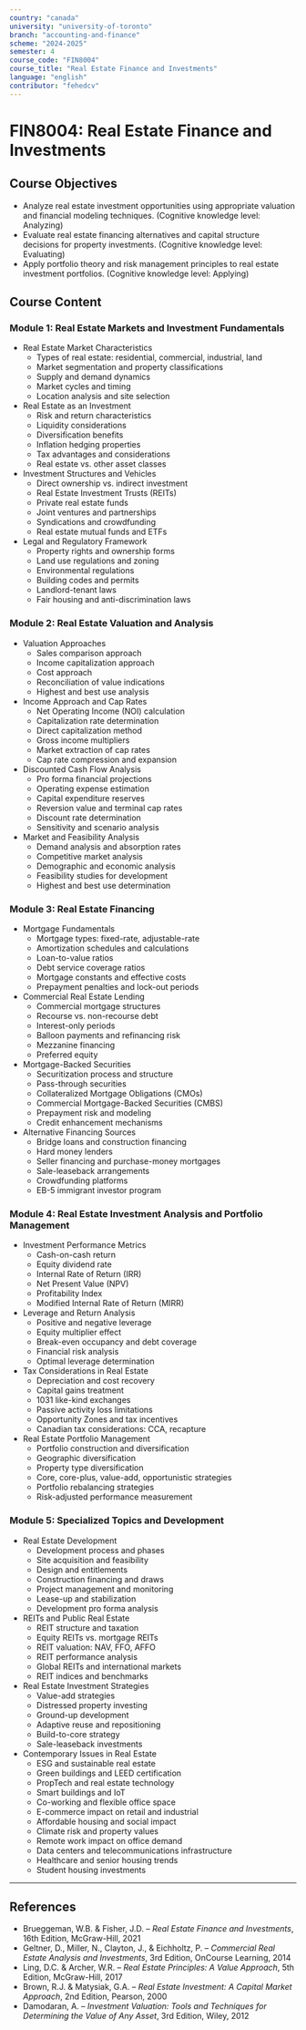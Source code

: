 ```yaml
---
country: "canada"
university: "university-of-toronto"
branch: "accounting-and-finance"
scheme: "2024-2025"
semester: 4
course_code: "FIN8004"
course_title: "Real Estate Finance and Investments"
language: "english"
contributor: "fehedcv"
---
```

# FIN8004: Real Estate Finance and Investments

## Course Objectives
* Analyze real estate investment opportunities using appropriate valuation and financial modeling techniques. (Cognitive knowledge level: Analyzing)
* Evaluate real estate financing alternatives and capital structure decisions for property investments. (Cognitive knowledge level: Evaluating)
* Apply portfolio theory and risk management principles to real estate investment portfolios. (Cognitive knowledge level: Applying)

## Course Content

### Module 1: Real Estate Markets and Investment Fundamentals
* Real Estate Market Characteristics
  - Types of real estate: residential, commercial, industrial, land
  - Market segmentation and property classifications
  - Supply and demand dynamics
  - Market cycles and timing
  - Location analysis and site selection
* Real Estate as an Investment
  - Risk and return characteristics
  - Liquidity considerations
  - Diversification benefits
  - Inflation hedging properties
  - Tax advantages and considerations
  - Real estate vs. other asset classes
* Investment Structures and Vehicles
  - Direct ownership vs. indirect investment
  - Real Estate Investment Trusts (REITs)
  - Private real estate funds
  - Joint ventures and partnerships
  - Syndications and crowdfunding
  - Real estate mutual funds and ETFs
* Legal and Regulatory Framework
  - Property rights and ownership forms
  - Land use regulations and zoning
  - Environmental regulations
  - Building codes and permits
  - Landlord-tenant laws
  - Fair housing and anti-discrimination laws

### Module 2: Real Estate Valuation and Analysis
* Valuation Approaches
  - Sales comparison approach
  - Income capitalization approach
  - Cost approach
  - Reconciliation of value indications
  - Highest and best use analysis
* Income Approach and Cap Rates
  - Net Operating Income (NOI) calculation
  - Capitalization rate determination
  - Direct capitalization method
  - Gross income multipliers
  - Market extraction of cap rates
  - Cap rate compression and expansion
* Discounted Cash Flow Analysis
  - Pro forma financial projections
  - Operating expense estimation
  - Capital expenditure reserves
  - Reversion value and terminal cap rates
  - Discount rate determination
  - Sensitivity and scenario analysis
* Market and Feasibility Analysis
  - Demand analysis and absorption rates
  - Competitive market analysis
  - Demographic and economic analysis
  - Feasibility studies for development
  - Highest and best use determination

### Module 3: Real Estate Financing
* Mortgage Fundamentals
  - Mortgage types: fixed-rate, adjustable-rate
  - Amortization schedules and calculations
  - Loan-to-value ratios
  - Debt service coverage ratios
  - Mortgage constants and effective costs
  - Prepayment penalties and lock-out periods
* Commercial Real Estate Lending
  - Commercial mortgage structures
  - Recourse vs. non-recourse debt
  - Interest-only periods
  - Balloon payments and refinancing risk
  - Mezzanine financing
  - Preferred equity
* Mortgage-Backed Securities
  - Securitization process and structure
  - Pass-through securities
  - Collateralized Mortgage Obligations (CMOs)
  - Commercial Mortgage-Backed Securities (CMBS)
  - Prepayment risk and modeling
  - Credit enhancement mechanisms
* Alternative Financing Sources
  - Bridge loans and construction financing
  - Hard money lenders
  - Seller financing and purchase-money mortgages
  - Sale-leaseback arrangements
  - Crowdfunding platforms
  - EB-5 immigrant investor program

### Module 4: Real Estate Investment Analysis and Portfolio Management
* Investment Performance Metrics
  - Cash-on-cash return
  - Equity dividend rate
  - Internal Rate of Return (IRR)
  - Net Present Value (NPV)
  - Profitability Index
  - Modified Internal Rate of Return (MIRR)
* Leverage and Return Analysis
  - Positive and negative leverage
  - Equity multiplier effect
  - Break-even occupancy and debt coverage
  - Financial risk analysis
  - Optimal leverage determination
* Tax Considerations in Real Estate
  - Depreciation and cost recovery
  - Capital gains treatment
  - 1031 like-kind exchanges
  - Passive activity loss limitations
  - Opportunity Zones and tax incentives
  - Canadian tax considerations: CCA, recapture
* Real Estate Portfolio Management
  - Portfolio construction and diversification
  - Geographic diversification
  - Property type diversification
  - Core, core-plus, value-add, opportunistic strategies
  - Portfolio rebalancing strategies
  - Risk-adjusted performance measurement

### Module 5: Specialized Topics and Development
* Real Estate Development
  - Development process and phases
  - Site acquisition and feasibility
  - Design and entitlements
  - Construction financing and draws
  - Project management and monitoring
  - Lease-up and stabilization
  - Development pro forma analysis
* REITs and Public Real Estate
  - REIT structure and taxation
  - Equity REITs vs. mortgage REITs
  - REIT valuation: NAV, FFO, AFFO
  - REIT performance analysis
  - Global REITs and international markets
  - REIT indices and benchmarks
* Real Estate Investment Strategies
  - Value-add strategies
  - Distressed property investing
  - Ground-up development
  - Adaptive reuse and repositioning
  - Build-to-core strategy
  - Sale-leaseback investments
* Contemporary Issues in Real Estate
  - ESG and sustainable real estate
  - Green buildings and LEED certification
  - PropTech and real estate technology
  - Smart buildings and IoT
  - Co-working and flexible office space
  - E-commerce impact on retail and industrial
  - Affordable housing and social impact
  - Climate risk and property values
  - Remote work impact on office demand
  - Data centers and telecommunications infrastructure
  - Healthcare and senior housing trends
  - Student housing investments

---

## References
* Brueggeman, W.B. & Fisher, J.D. – *Real Estate Finance and Investments*, 16th Edition, McGraw-Hill, 2021
* Geltner, D., Miller, N., Clayton, J., & Eichholtz, P. – *Commercial Real Estate Analysis and Investments*, 3rd Edition, OnCourse Learning, 2014
* Ling, D.C. & Archer, W.R. – *Real Estate Principles: A Value Approach*, 5th Edition, McGraw-Hill, 2017
* Brown, R.J. & Matysiak, G.A. – *Real Estate Investment: A Capital Market Approach*, 2nd Edition, Pearson, 2000
* Damodaran, A. – *Investment Valuation: Tools and Techniques for Determining the Value of Any Asset*, 3rd Edition, Wiley, 2012